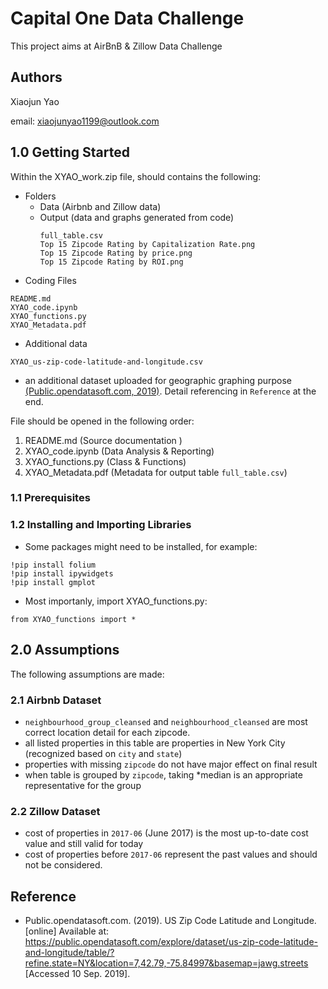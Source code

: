 # Capital One Data Challenge

This project aims at AirBnB & Zillow Data Challenge

## Authors
Xiaojun Yao

email: xiaojunyao1199@outlook.com

## 1.0 Getting Started
Within the XYAO_work.zip file, should contains the following:
* Folders
  - Data (Airbnb and Zillow data)
  - Output (data and graphs generated from code)
    ```
    full_table.csv
    Top 15 Zipcode Rating by Capitalization Rate.png
    Top 15 Zipcode Rating by price.png
    Top 15 Zipcode Rating by ROI.png
    ```
* Coding Files
```
README.md
XYAO_code.ipynb
XYAO_functions.py
XYAO_Metadata.pdf
```

* Additional data 
```
XYAO_us-zip-code-latitude-and-longitude.csv

````
  - an additional dataset uploaded for geographic graphing purpose [(Public.opendatasoft.com, 2019)](https://public.opendatasoft.com/explore/dataset/us-zip-code-latitude-and-longitude/table/?refine.state=NY&location=7,42.79,-75.84997&basemap=jawg.streets). Detail referencing in `Reference` at the end.

File should be opened in the following order:
1. README.md (Source documentation )
2. XYAO_code.ipynb (Data Analysis & Reporting)
3. XYAO_functions.py (Class & Functions)
4. XYAO_Metadata.pdf (Metadata for output table `full_table.csv`)

### 1.1 Prerequisites


### 1.2 Installing and Importing Libraries

* Some packages might need to be installed, for example:
```
!pip install folium
!pip install ipywidgets
!pip install gmplot
```
* Most importanly, import XYAO_functions.py:
```
from XYAO_functions import *
```

## 2.0 Assumptions 
The following assumptions are made:

### 2.1 Airbnb Dataset
* `neighbourhood_group_cleansed` and `neighbourhood_cleansed` are most correct location detail for each zipcode.
* all listed properties in this table are properties in New York City (recognized based on `city` and `state`)
* properties with missing `zipcode` do not have major effect on final result
* when table is grouped by `zipcode`, taking *median is an appropriate representative for the group

### 2.2 Zillow Dataset
* cost of properties in `2017-06` (June 2017) is the most up-to-date cost value and still valid for today
* cost of properties before `2017-06` represent the past values and should not be considered.

## Reference

* Public.opendatasoft.com. (2019). US Zip Code Latitude and Longitude. [online] Available at: https://public.opendatasoft.com/explore/dataset/us-zip-code-latitude-and-longitude/table/?refine.state=NY&location=7,42.79,-75.84997&basemap=jawg.streets [Accessed 10 Sep. 2019].
